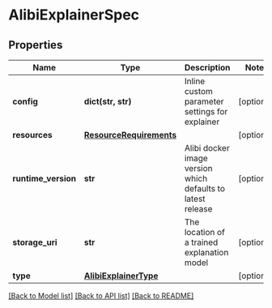 # AlibiExplainerSpec

## Properties
Name | Type | Description | Notes
------------ | ------------- | ------------- | -------------
**config** | **dict(str, str)** | Inline custom parameter settings for explainer | [optional] 
**resources** | [**ResourceRequirements**](ResourceRequirements.md) |  | [optional] 
**runtime_version** | **str** | Alibi docker image version which defaults to latest release | [optional] 
**storage_uri** | **str** | The location of a trained explanation model | [optional] 
**type** | [**AlibiExplainerType**](AlibiExplainerType.md) |  | [optional] 

[[Back to Model list]](../README.md#documentation-for-models) [[Back to API list]](../README.md#documentation-for-api-endpoints) [[Back to README]](../README.md)


